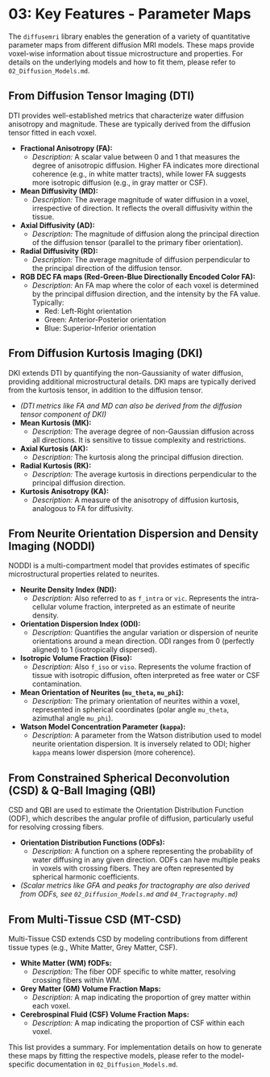 # 03: Key Features - Parameter Maps

The `diffusemri` library enables the generation of a variety of quantitative parameter maps from different diffusion MRI models. These maps provide voxel-wise information about tissue microstructure and properties. For details on the underlying models and how to fit them, please refer to `02_Diffusion_Models.md`.

## From Diffusion Tensor Imaging (DTI)

DTI provides well-established metrics that characterize water diffusion anisotropy and magnitude. These are typically derived from the diffusion tensor fitted in each voxel.

*   **Fractional Anisotropy (FA):**
    *   *Description:* A scalar value between 0 and 1 that measures the degree of anisotropic diffusion. Higher FA indicates more directional coherence (e.g., in white matter tracts), while lower FA suggests more isotropic diffusion (e.g., in gray matter or CSF).
*   **Mean Diffusivity (MD):**
    *   *Description:* The average magnitude of water diffusion in a voxel, irrespective of direction. It reflects the overall diffusivity within the tissue.
*   **Axial Diffusivity (AD):**
    *   *Description:* The magnitude of diffusion along the principal direction of the diffusion tensor (parallel to the primary fiber orientation).
*   **Radial Diffusivity (RD):**
    *   *Description:* The average magnitude of diffusion perpendicular to the principal direction of the diffusion tensor.
*   **RGB DEC FA maps (Red-Green-Blue Directionally Encoded Color FA):**
    *   *Description:* An FA map where the color of each voxel is determined by the principal diffusion direction, and the intensity by the FA value. Typically:
        *   Red: Left-Right orientation
        *   Green: Anterior-Posterior orientation
        *   Blue: Superior-Inferior orientation

## From Diffusion Kurtosis Imaging (DKI)

DKI extends DTI by quantifying the non-Gaussianity of water diffusion, providing additional microstructural details. DKI maps are typically derived from the kurtosis tensor, in addition to the diffusion tensor.

*   *(DTI metrics like FA and MD can also be derived from the diffusion tensor component of DKI)*
*   **Mean Kurtosis (MK):**
    *   *Description:* The average degree of non-Gaussian diffusion across all directions. It is sensitive to tissue complexity and restrictions.
*   **Axial Kurtosis (AK):**
    *   *Description:* The kurtosis along the principal diffusion direction.
*   **Radial Kurtosis (RK):**
    *   *Description:* The average kurtosis in directions perpendicular to the principal diffusion direction.
*   **Kurtosis Anisotropy (KA):**
    *   *Description:* A measure of the anisotropy of diffusion kurtosis, analogous to FA for diffusivity.

## From Neurite Orientation Dispersion and Density Imaging (NODDI)

NODDI is a multi-compartment model that provides estimates of specific microstructural properties related to neurites.

*   **Neurite Density Index (NDI):**
    *   *Description:* Also referred to as `f_intra` or `vic`. Represents the intra-cellular volume fraction, interpreted as an estimate of neurite density.
*   **Orientation Dispersion Index (ODI):**
    *   *Description:* Quantifies the angular variation or dispersion of neurite orientations around a mean direction. ODI ranges from 0 (perfectly aligned) to 1 (isotropically dispersed).
*   **Isotropic Volume Fraction (Fiso):**
    *   *Description:* Also `f_iso` or `viso`. Represents the volume fraction of tissue with isotropic diffusion, often interpreted as free water or CSF contamination.
*   **Mean Orientation of Neurites (`mu_theta`, `mu_phi`):**
    *   *Description:* The primary orientation of neurites within a voxel, represented in spherical coordinates (polar angle `mu_theta`, azimuthal angle `mu_phi`).
*   **Watson Model Concentration Parameter (`kappa`):**
    *   *Description:* A parameter from the Watson distribution used to model neurite orientation dispersion. It is inversely related to ODI; higher `kappa` means lower dispersion (more coherence).

## From Constrained Spherical Deconvolution (CSD) & Q-Ball Imaging (QBI)

CSD and QBI are used to estimate the Orientation Distribution Function (ODF), which describes the angular profile of diffusion, particularly useful for resolving crossing fibers.

*   **Orientation Distribution Functions (ODFs):**
    *   *Description:* A function on a sphere representing the probability of water diffusing in any given direction. ODFs can have multiple peaks in voxels with crossing fibers. They are often represented by spherical harmonic coefficients.
*   *(Scalar metrics like GFA and peaks for tractography are also derived from ODFs, see `02_Diffusion_Models.md` and `04_Tractography.md`)*

## From Multi-Tissue CSD (MT-CSD)

Multi-Tissue CSD extends CSD by modeling contributions from different tissue types (e.g., White Matter, Grey Matter, CSF).

*   **White Matter (WM) fODFs:**
    *   *Description:* The fiber ODF specific to white matter, resolving crossing fibers within WM.
*   **Grey Matter (GM) Volume Fraction Maps:**
    *   *Description:* A map indicating the proportion of grey matter within each voxel.
*   **Cerebrospinal Fluid (CSF) Volume Fraction Maps:**
    *   *Description:* A map indicating the proportion of CSF within each voxel.

This list provides a summary. For implementation details on how to generate these maps by fitting the respective models, please refer to the model-specific documentation in `02_Diffusion_Models.md`.
```
